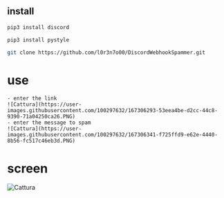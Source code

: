 ## install
```sh
pip3 install discord
```
```sh
pip3 install pystyle
```
```sh
git clone https://github.com/l0r3n7o00/DiscordWebhookSpammer.git
 ```
 
# use
    - enter the link
    ![Cattura](https://user-images.githubusercontent.com/100297632/167306293-53eea4be-d2cc-44c8-9390-71a04250ca26.PNG)
    - enter the message to spam
    ![Cattura](https://user-images.githubusercontent.com/100297632/167306341-f725ffd9-e62e-4440-8b56-fc517c46eb3d.PNG)

 # screen
![Cattura](https://user-images.githubusercontent.com/100297632/167306228-fd1dc6e3-8f8b-449f-874c-0556a1249288.PNG)
